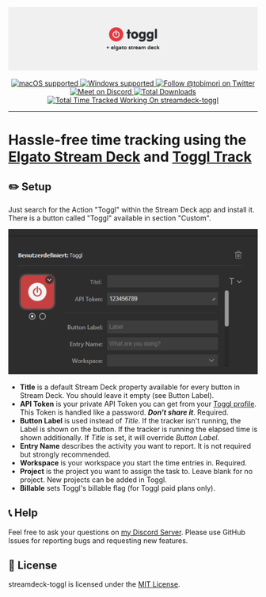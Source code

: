 <p align="center">
  <a href="#">
    <img src="resources/readme/GitHubBanner.png" alt="Toggl Track + Elgato Stream Deck" />
  </a>
</p>

<p align="center">
  <a href="#">
    <img src="https://img.shields.io/badge/macOS-✓-success?logo=apple&style=flat-square&logoColor=white" alt="macOS supported" />
  </a>
  <a href="#">
    <img src="https://img.shields.io/badge/Windows-✓-success?logo=windows-95&style=flat-square&logoColor=white" alt="Windows supported" />
  </a>
  <a href="https://twitter.com/tobimori">
    <img src="https://img.shields.io/twitter/follow/tobimori?color=%231da1f2&label=Follow%20%40tobimori&logo=twitter&logoColor=white&style=flat-square" alt="Follow @tobimori on Twitter" />
  </a>
  <a href="https://discord.gg/YWy3UAy">
    <img src="https://img.shields.io/discord/713669570929623150?label=Meet%20On%20Discord&logo=discord&logoColor=white&style=flat-square" alt="Meet on Discord" />
  </a>
  <a href="#">
    <img src="https://img.shields.io/endpoint?label=Downloads&style=flat-square&url=https%3A%2F%2Fstreamdeck.api.moeritz.io%2Fapi%2Fshields%2Fdownloads%2Fio.moeritz.streamdeck.toggl" alt="Total Downloads">
  </a>
  <a href="#">
    <img src="https://img.shields.io/endpoint?logo=toggl&style=flat-square&url=https%3A%2F%2Ftoggl.api.moeritz.io%2Fapi%2Fshields%2F160872754&label=Total%20Time%20Tracked%20Working%20On" alt="Total Time Tracked Working On streamdeck-toggl">
  </a>
</p>

___

# Hassle-free time tracking using the [Elgato Stream Deck](https://www.elgato.com/en/gaming/stream-deck) and [Toggl Track](https://toggl.com/track/)

## ✏️ Setup

Just search for the Action "Toggl" within the Stream Deck app and install it. There is a button called "Toggl" available in section "Custom".

![PropertyInspector](resources/readme/PropertyInspector.png)

* **Title** is a default Stream Deck property available for every button in Stream Deck. You should leave it empty (see Button Label).
* **API Token** is your private API Token you can get from your [Toggl profile](https://track.toggl.com/profile). This Token is handled like a password. ***Don't share it***. Required.
* **Button Label** is used instead of *Title*. If the tracker isn't running, the Label is shown on the button. If the tracker is running the elapsed time is shown additionally. If *Title* is set, it will override *Button Label*.
* **Entry Name** describes the activity you want to report. It is not required but strongly recommended.
* **Workspace** is your workspace you start the time entries in. Required.
* **Project** is the project you want to assign the task to. Leave blank for no project. New projects can be added in Toggl.
* **Billable** sets Toggl's billable flag (for Toggl paid plans only).

## 📞 Help

Feel free to ask your questions on [my Discord Server](https://discord.gg/YWy3UAy). Please use GitHub Issues for reporting bugs and requesting new features.

## 📄 License

streamdeck-toggl is licensed under the [MIT License](LICENSE).
